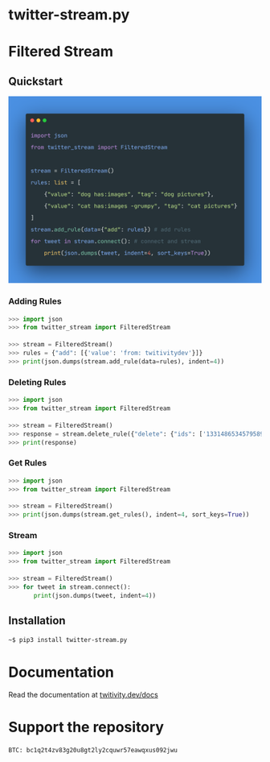 # twitter-stream.py

# Filtered Stream

## Quickstart
![](assets/quickstart.png)

### Adding Rules
```python
>>> import json
>>> from twitter_stream import FilteredStream

>>> stream = FilteredStream()
>>> rules = {"add": [{'value': 'from: twitivitydev'}]}
>>> print(json.dumps(stream.add_rule(data=rules), indent=4))
```

### Deleting Rules
```python
>>> import json
>>> from twitter_stream import FilteredStream

>>> stream = FilteredStream()
>>> response = stream.delete_rule({"delete": {"ids": ['1331486534579589120']}})
>>> print(response)
```

### Get Rules
```python
>>> import json
>>> from twitter_stream import FilteredStream

>>> stream = FilteredStream()
>>> print(json.dumps(stream.get_rules(), indent=4, sort_keys=True))
```

### Stream
```python
>>> import json
>>> from twitter_stream import FilteredStream

>>> stream = FilteredStream()
>>> for tweet in stream.connect():
       print(json.dumps(tweet, indent=4))
```

## Installation
```bash
~$ pip3 install twitter-stream.py
```

# Documentation
Read the documentation at [twitivity.dev/docs](https://twitivity.dev/docs/twitter-stream.py/)

# Support the repository
`BTC: bc1q2t4zv83g20u8gt2ly2cquwr57eawqxus092jwu`
